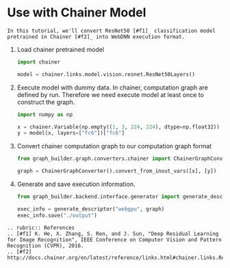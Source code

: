 # Use with Chainer Model

```eval_rst
In this tutorial, we'll convert ResNet50 [#f1]_ classification model 
pretrained in Chainer [#f2]_ into WebDNN execution format.
```

1. Load chainer pretrained model

    ```python
    import chainer
 
    model = chainer.links.model.vision.resnet.ResNet50Layers()
    ```

2. Execute model with dummy data. In chainer, computation graph are defined by
    run. Therefore we need execute model at least once to construct the graph.

    ```python
    import numpy as np

    x = chainer.Variable(np.empty((1, 3, 224, 224), dtype=np.float32))
    y = model(x, layers=["fc6"])["fc6"]
    ```

3. Convert chainer computation graph to our computation graph format

    ```python
    from graph_builder.graph.converters.chainer import ChainerGraphConverter

    graph = ChainerGraphConverter().convert_from_inout_vars([x], [y])
    ```

4. Generate and save execution information.

    ```python
    from graph_builder.backend.interface.generator import generate_descriptor

    exec_info = generate_descriptor("webgpu", graph)
    exec_info.save("./output")
    ```

```eval_rst
.. rubric:: References
.. [#f1] K. He, X. Zhang, S. Ren, and J. Sun, "Deep Residual Learning for Image Recognition", IEEE Conference on Computer Vision and Pattern Recognition (CVPR), 2016.
.. [#f2] http://docs.chainer.org/en/latest/reference/links.html#chainer.links.ResNet50Layers
```
